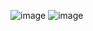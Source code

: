 ![image](https://github.com/Osman-Suastegui/pokemon-web-cliente/assets/69287071/3b5e3d0e-abce-435b-be4d-2127527aaa08)
![image](https://github.com/Osman-Suastegui/pokemon-web-cliente/assets/69287071/026fbae7-bbb3-4278-b86e-a1e279dae88a)
